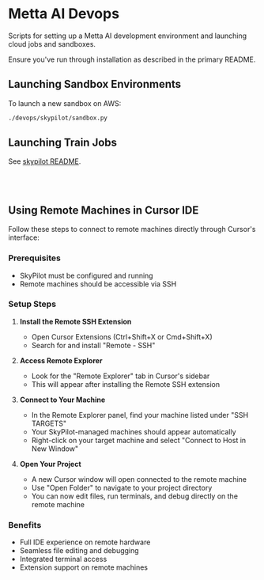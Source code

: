 # Metta AI Devops

Scripts for setting up a Metta AI development environment and launching cloud jobs and sandboxes.

Ensure you've run through installation as described in the primary README.

## Launching Sandbox Environments

To launch a new sandbox on AWS:

```bash
./devops/skypilot/sandbox.py
```

## Launching Train Jobs

See [skypilot README](./skypilot/README.md).

<br></br>

## Using Remote Machines in Cursor IDE

Follow these steps to connect to remote machines directly through Cursor's interface:

### Prerequisites

- SkyPilot must be configured and running
- Remote machines should be accessible via SSH

### Setup Steps

1. **Install the Remote SSH Extension**
   - Open Cursor Extensions (Ctrl+Shift+X or Cmd+Shift+X)
   - Search for and install "Remote - SSH"

2. **Access Remote Explorer**
   - Look for the "Remote Explorer" tab in Cursor's sidebar
   - This will appear after installing the Remote SSH extension

3. **Connect to Your Machine**
   - In the Remote Explorer panel, find your machine listed under "SSH TARGETS"
   - Your SkyPilot-managed machines should appear automatically
   - Right-click on your target machine and select "Connect to Host in New Window"

4. **Open Your Project**
   - A new Cursor window will open connected to the remote machine
   - Use "Open Folder" to navigate to your project directory
   - You can now edit files, run terminals, and debug directly on the remote machine

### Benefits

- Full IDE experience on remote hardware
- Seamless file editing and debugging
- Integrated terminal access
- Extension support on remote machines
